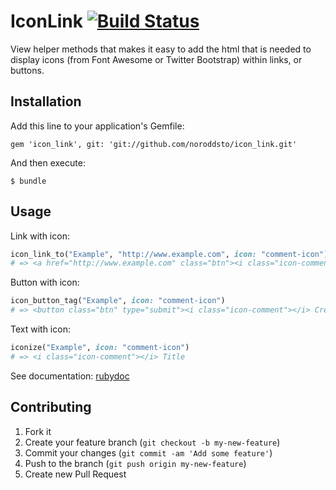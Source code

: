 # IconLink [![Build Status](https://secure.travis-ci.org/noroddsto/icon_link.png?branch=master)](https://travis-ci.org/noroddsto/icon_link)

View helper methods that makes it easy to add the html that is needed to display icons (from Font Awesome or Twitter Bootstrap) within links, or buttons.

## Installation

Add this line to your application's Gemfile:

    gem 'icon_link', git: 'git://github.com/noroddsto/icon_link.git'

And then execute:

    $ bundle

## Usage

Link with icon:

```ruby
icon_link_to("Example", "http://www.example.com", icon: "comment-icon")
# => <a href="http://www.example.com" class="btn"><i class="icon-comment"></i> Title</a>
```
Button with icon:

```ruby
icon_button_tag("Example", icon: "comment-icon")
# => <button class="btn" type="submit"><i class="icon-comment"></i> Create model</button>
```  

Text with icon:

```ruby
iconize("Example", icon: "comment-icon")
# => <i class="icon-comment"></i> Title
```  

See documentation: [rubydoc](http://rubydoc.info/github/noroddsto/icon_link/master/frames)

## Contributing

1. Fork it
2. Create your feature branch (`git checkout -b my-new-feature`)
3. Commit your changes (`git commit -am 'Add some feature'`)
4. Push to the branch (`git push origin my-new-feature`)
5. Create new Pull Request
